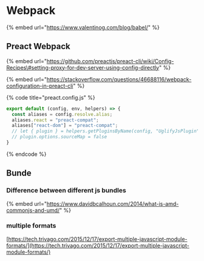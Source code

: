 # Webpack

{% embed url="https://www.valentinog.com/blog/babel/" %}

## Preact Webpack

{% embed url="https://github.com/preactjs/preact-cli/wiki/Config-Recipes\#setting-proxy-for-dev-server-using-config-directly" %}

{% embed url="https://stackoverflow.com/questions/46688116/webpack-configuration-in-preact-cli" %}

{% code title="preact.config.js" %}
```javascript
export default (config, env, helpers) => {
  const aliases = config.resolve.alias;
  aliases.react = "preact-compat";
  aliases["react-dom"] = "preact-compat";
  // let { plugin } = helpers.getPluginsByName(config, "UglifyJsPlugin")[0];
  // plugin.options.sourceMap = false
}

```
{% endcode %}

## Bunde

### Difference between different js bundles

{% embed url="https://www.davidbcalhoun.com/2014/what-is-amd-commonjs-and-umd/" %}

### multiple formats

[https://tech.trivago.com/2015/12/17/export-multiple-javascript-module-formats/](https://tech.trivago.com/2015/12/17/export-multiple-javascript-module-formats/)

